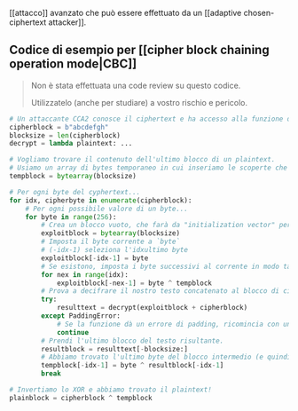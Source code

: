 [[attacco]] avanzato che può essere effettuato da un [[adaptive chosen-ciphertext attacker]].

## Codice di esempio per [[cipher block chaining operation mode|CBC]]

> Non è stata effettuata una code review su questo codice.
>
> Utilizzatelo (anche per studiare) a vostro rischio e pericolo.

```python
# Un attaccante CCA2 conosce il ciphertext e ha accesso alla funzione di decifratura.
cipherblock = b"abcdefgh"
blocksize = len(cipherblock)
decrypt = lambda plaintext: ...

# Vogliamo trovare il contenuto dell'ultimo blocco di un plaintext.
# Usiamo un array di bytes temporaneo in cui inseriamo le scoperte che abbiamo fatto.
tempblock = bytearray(blocksize)

# Per ogni byte del cyphertext...
for idx, cipherbyte in enumerate(cipherblock):
	# Per ogni possibile valore di un byte...
	for byte in range(256):
		# Crea un blocco vuoto, che farà da "initialization vector" per la funzione di decifratura
		exploitblock = bytearray(blocksize)
		# Imposta il byte corrente a `byte`
		# (-idx-1) seleziona l'idxultimo byte
		exploitblock[-idx-1] = byte
		# Se esistono, imposta i byte successivi al corrente in modo tale da formare un padding valido
		for nex in range(idx):
			exploitblock[-nex-1] = byte ^ tempblock
		# Prova a decifrare il nostro testo concatenato al blocco di ciphertext.
		try:
			resulttext = decrypt(exploitblock + cipherblock)
		except PaddingError:
			# Se la funzione dà un errore di padding, ricomincia con un valore di padding diverso.
			continue
		# Prendi l'ultimo blocco del testo risultante.
		resultblock = resulttext[-blocksize:]
		# Abbiamo trovato l'ultimo byte del blocco intermedio (e quindi anche del plaintext, ma ci arriveremo dopo)
		tempblock[-idx-1] = byte ^ resultblock[-idx-1]
		break

# Invertiamo lo XOR e abbiamo trovato il plaintext!
plainblock = cipherblock ^ tempblock
```
